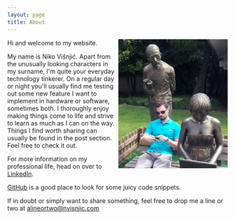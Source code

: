 ```yaml
---
layout: page
title: About
---
```


<img src="../res/even_statues_use_it.png" alt="The Internet, even statues use it!" width="250" height="296" align="right">

Hi and welcome to my website.

My name is Niko Višnjić.
Apart from the unusually looking characters in my surname, I'm quite your everyday technology tinkerer. 
On a regular day or night you'll usually find me testing out some new feature I want to implement in hardware or software, sometimes both.
I thoroughly enjoy making things come to life and strive to learn as much as I can on the way.
Things I find worth sharing can usually be found in the post section. Feel free to check it out.



For more information on my professional life, head on over to [LinkedIn](http://www.linkedin.com/in/nikovisnjic).

[GitHub](https://github.com/nvisnjic) is a good place to look for some juicy code snippets.


If in doubt or simply want to share something, feel free to drop me a line or two at <alineortwo@nvisnjic.com>
